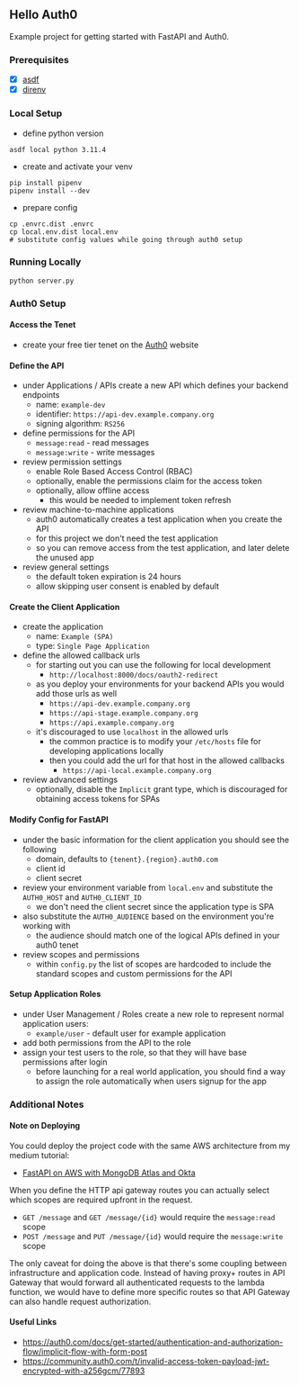 ## Hello Auth0
Example project for getting started with FastAPI and Auth0.

### Prerequisites
- [x] [asdf](https://asdf-vm.com)
- [x] [direnv](https://direnv.net)

### Local Setup
- define python version
```shell
asdf local python 3.11.4
```
- create and activate your venv
```shell
pip install pipenv
pipenv install --dev
```
- prepare config
```shell
cp .envrc.dist .envrc
cp local.env.dist local.env
# substitute config values while going through auth0 setup
```

### Running Locally
```shell
python server.py
```

### Auth0 Setup

#### Access the Tenet
- create your free tier tenet on the [Auth0](https://auth0.com) website

#### Define the API
- under Applications / APIs create a new API which defines your backend endpoints
  - name: `example-dev`
  - identifier: `https://api-dev.example.company.org`
  - signing algorithm: `RS256`
- define permissions for the API
  - `message:read` - read messages
  - `message:write` - write messages
- review permission settings
  - enable Role Based Access Control (RBAC)
  - optionally, enable the permissions claim for the access token
  - optionally, allow offline access
    - this would be needed to implement token refresh
- review machine-to-machine applications
  - auth0 automatically creates a test application when you create the API
  - for this project we don't need the test application
  - so you can remove access from the test application, and later delete the unused app
- review general settings
  - the default token expiration is 24 hours
  - allow skipping user consent is enabled by default

#### Create the Client Application
- create the application
  - name: `Example (SPA)`
  - type: `Single Page Application`
- define the allowed callback urls
  - for starting out you can use the following for local development
    - `http://localhost:8000/docs/oauth2-redirect`
  - as you deploy your environments for your backend APIs you would add those urls as well
    - `https://api-dev.example.company.org`
    - `https://api-stage.example.company.org`
    - `https://api.example.company.org`
  - it's discouraged to use `localhost` in the allowed urls
    - the common practice is to modify your `/etc/hosts` file for developing applications locally
    - then you could add the url for that host in the allowed callbacks
      - `https://api-local.example.company.org`
- review advanced settings
  - optionally, disable the `Implicit` grant type, which is discouraged for obtaining access tokens for SPAs

#### Modify Config for FastAPI
- under the basic information for the client application you should see the following
  - domain, defaults to `{tenent}.{region}.auth0.com`
  - client id
  - client secret
- review your environment variable from `local.env` and substitute the `AUTH0_HOST` and `AUTH0_CLIENT_ID`
  - we don't need the client secret since the application type is SPA
- also substitute the `AUTH0_AUDIENCE` based on the environment you're working with
  - the audience should match one of the logical APIs defined in your auth0 tenet
- review scopes and permissions
  - within `config.py` the list of scopes are hardcoded to include the standard scopes and custom permissions for the API

#### Setup Application Roles
- under User Management / Roles create a new role to represent normal application users:
  - `example/user` - default user for example application
- add both permissions from the API to the role
- assign your test users to the role, so that they will have base permissions after login
  - before launching for a real world application, you should find a way to assign the role automatically when users signup for the app

### Additional Notes

#### Note on Deploying
You could deploy the project code with the same AWS architecture from my medium tutorial:
- [FastAPI on AWS with MongoDB Atlas and Okta][medium-tutorial]

When you define the HTTP api gateway routes you can actually select which scopes are required upfront in the request.
- `GET /message` and `GET /message/{id}` would require the `message:read` scope
- `POST /message` and `PUT /message/{id}` would require the `message:write` scope

The only caveat for doing the above is that there's some coupling between infrastructure and application code. Instead of
having proxy+ routes in API Gateway that would forward all authenticated requests to the lambda function, we would have to
define more specific routes so that API Gateway can also handle request authorization.

#### Useful Links
- https://auth0.com/docs/get-started/authentication-and-authorization-flow/implicit-flow-with-form-post
- https://community.auth0.com/t/invalid-access-token-payload-jwt-encrypted-with-a256gcm/77893

[medium-tutorial]: https://medium.com/@rajan-khullar/fastapi-on-aws-with-mongodb-atlas-and-okta-6e37c1d9069
